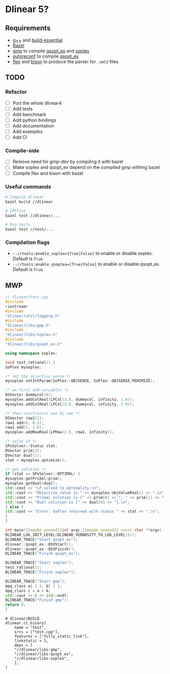 # Dlinear 5?

## Requirements

- [g++](https://gcc.gnu.org/) and [build-essential](https://packages.ubuntu.com/bionic/build-essential)
- [Bazel](https://bazel.build/)
- [gmp](https://gmplib.org/) to compile [qsopt_ex](https://gmplib.org/) and [soplex](https://soplex.zib.de/)
- [autoreconf](https://www.gnu.org/software/autoconf/autoconf.html) to compile [qsopt_ex](https://gmplib.org/)
- [flex](https://github.com/westes/flex) and [bison](https://www.gnu.org/software/bison/) to produce the parser
  for `.smt2` files

## TODO

### Refactor

- [ ] Port the whole dlinear4
- [ ] Add tests
- [ ] Add benchmark
- [ ] Add python bindings
- [ ] Add documentation
- [ ] Add examples
- [ ] Add CI

### Compile-side

- [ ] Remove need for gmp-dev by compiling it with bazel
- [ ] Make soplex and qsopt_ex depend on the compiled gmp withing bazel
- [ ] Compile flex and bison with bazel

### Useful commands

```bash
# Compile dlinear
bazel build //dlinear
```

```bash
# CPPlint
bazel test //dlinear/...
```

```bash
# Run tests
bazel test //test/...
```

### Compilation flags

- `--//tools:enable_soplex=[True|False]` to enable or disable soplex. Default is `True`
- `--//tools:enable_qsoptex=[True|False]` to enable or disable qsopt_ex. Default is `True`

## MWP

```c++
// dlinear/test.cpp
#include
<iostream>
#include
"dlinear/util/logging.h"
#include
"dlinear/libs/gmp.h"
#include
"dlinear/libs/soplex.h"
#include
"dlinear/libs/qsopt_ex.h"

using namespace soplex;

void test_rational() {
SoPlex mysoplex;

/* set the objective sense */
mysoplex.setIntParam(SoPlex::OBJSENSE, SoPlex::OBJSENSE_MINIMIZE);

/* we first add variables */
DSVector dummycol(0);
mysoplex.addColReal(LPCol(3.0, dummycol, infinity, 1.0));
mysoplex.addColReal(LPCol(2.0, dummycol, infinity, 1.0));

/* then constraints one by one */
DSVector row1(2);
row1.add(0, 0.2);
row1.add(1, 1.0);
mysoplex.addRowReal(LPRow(2.0, row1, infinity));

/* solve LP */
SPxSolver::Status stat;
DVector prim(2);
DVector dual(1);
stat = mysoplex.optimize();

/* get solution */
if (stat == SPxSolver::OPTIMAL) {
mysoplex.getPrimal(prim);
mysoplex.getDual(dual);
std::cout << "LP solved to optimality.\n";
std::cout << "Objective value is " << mysoplex.objValueReal() << ".\n";
std::cout << "Primal solution is [" << prim[0] << ", " << prim[1] << "].\n";
std::cout << "Dual solution is [" << dual[0] << "].\n";
} else {
std::cout << "Error: SoPlex returned with status " << stat << ".\n";
}
}

int main([[maybe_unused]]int argc,[[maybe_unused]] const char **argv) {
DLINEAR_LOG_INIT_LEVEL(DLINEAR_VERBOSITY_TO_LOG_LEVEL(5));
DLINEAR_TRACE("Start qsopt_ex");
dlinear::qsopt_ex::QSXStart();
dlinear::qsopt_ex::QSXFinish();
DLINEAR_TRACE("Finish qsopt_ex");

DLINEAR_TRACE("Start soplex");
test_rational();
DLINEAR_TRACE("Finish soplex");

DLINEAR_TRACE("Start gmp");
mpq_class a{ 1 }, b{ 2 };
mpq_class c = a + b;
std::cout << c << std::endl;
DLINEAR_TRACE("Finish gmp");
return 0;
}
```

```bazel
# dlinear/BUILD
dlinear_cc_binary(
    name = "test",
    srcs = ["test.cpp"],
    features = ["fully_static_link"],
    linkstatic = 1,
    deps = [
    "//dlinear/libs:gmp",
    "//dlinear/libs:qsopt_ex",
    "//dlinear/libs:soplex",
    ],
)
```